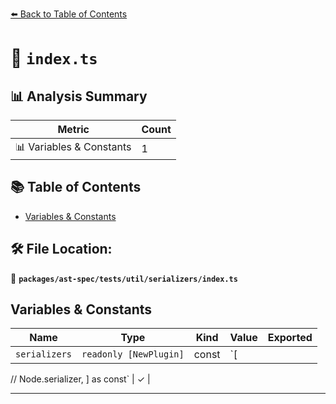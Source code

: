 [⬅️ Back to Table of Contents](../../../../../index.md)

# 📄 `index.ts`

## 📊 Analysis Summary

| Metric | Count |
|--------|-------|
| 📊 Variables & Constants | 1 |

## 📚 Table of Contents

- [Variables & Constants](#variables-constants)

## 🛠️ File Location:
📂 **`packages/ast-spec/tests/util/serializers/index.ts`**

## Variables & Constants

| Name | Type | Kind | Value | Exported |
|------|------|------|-------|----------|
| `serializers` | `readonly [NewPlugin]` | const | `[
  //
  Node.serializer,
] as const` | ✓ |


---